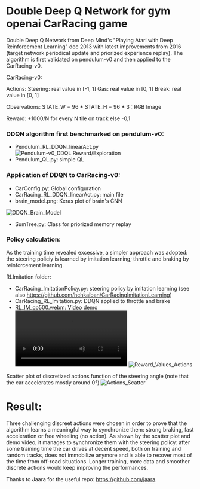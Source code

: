 # Double Deep Q Network for gym openai CarRacing game
Double Deep Q Network from Deep Mind's "Playing Atari with Deep Reinforcement Learning" dec 2013 with latest improvements from 2016 (target network periodical update and priorized experience replay).
The algorithm is first validated on pendulum-v0 and then applied to the CarRacing-v0. 

CarRacing-v0:

Actions: Steering: real value in [-1, 1] Gas: real value in [0, 1] Break: real value in [0, 1]

Observations: STATE_W = 96 * STATE_H = 96 * 3 : RGB Image 

Reward: +1000/N for every N tile on track else -0,1

### DDQN algorithm first benchmarked on pendulum-v0: 
- Pendulum_RL_DDQN_linearAct.py
![Pendulum-v0_DDQL Reward/Exploration](https://github.com/hchkaiban/CarRacingRL/blob/master/Pendulum_DDQN_Reward.png)
- Pendulum_QL.py: simple QL

### Application of DDQN to CarRacing-v0:
- CarConfig.py: Global configuration 
- CarRacing_RL_DDQN_linearAct.py: main file
- brain_model.png: Keras plot of brain's CNN

![DDQN_Brain_Model](https://github.com/hchkaiban/CarRacingRL/blob/master/brain_model.png)
- SumTree.py: Class for priorized memory replay

### Policy calculation:
As the training time revealed excessive, a simpler approach was adopted: the steering policiy is learned by imitation learning; throttle and braking by reinforcement learning.

RLImitation folder:
- CarRacing_ImitationPolicy.py: steering policy by imitation learning (see also https://github.com/hchkaiban/CarRacingImitationLearning)
- CarRacing_RL_Imitation.py: DDQN applied to throttle and brake 
- RL_IM_cp500.webm: Video demo 
![Simulation_TrainingAndTestTracks](https://github.com/hchkaiban/CarRacingRL/blob/master/RLImitation/RL_IM_cp500.webm)
![Reward_Values_Actions](https://github.com/hchkaiban/CarRacingRL/blob/master/RLImitation/Reward_Values_Actions.png)

Scatter plot of discretized actions function of the steering angle (note that the car accelerates mostly around 0°)
![Actions_Scatter](https://github.com/hchkaiban/CarRacingRL/blob/master/RLImitation/Actions_scatter.png)

# Result:
Three challenging discreet actions were chosen in order to prove that the algorithm learns a meaningful way to synchronize them: strong braking, fast acceleration or free wheeling (no action). As shown by the scatter plot and demo video, it manages to synchronize them with the steering policy: after some training time the car drives at decent speed, both on training and random tracks, does not immobilize anymore and is able to recover most of the time from off-road situations. Longer training, more data and smoother discrete actions would keep improving the performances. 

Thanks to Jaara for the useful repo: https://github.com/jaara.
